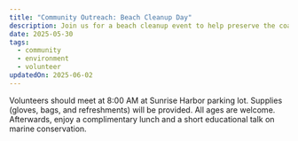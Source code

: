 ```yaml
---
title: "Community Outreach: Beach Cleanup Day"
description: Join us for a beach cleanup event to help preserve the coastline and marine life. Volunteers will gather at Sunrise Harbor on June 15th.
date: 2025-05-30
tags:
  - community
  - environment
  - volunteer
updatedOn: 2025-06-02
---
```


Volunteers should meet at 8:00 AM at Sunrise Harbor parking lot. Supplies (gloves, bags, and refreshments) will be provided. All ages are welcome. Afterwards, enjoy a complimentary lunch and a short educational talk on marine conservation.
